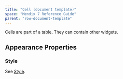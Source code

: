 ```yaml
---
title: "Cell (document template)"
space: "Mendix 7 Reference Guide"
parent: "row-document-template"
---
```


Cells are part of a table. They can contain other widgets.

## Appearance Properties

### Style

See [Style](style).
